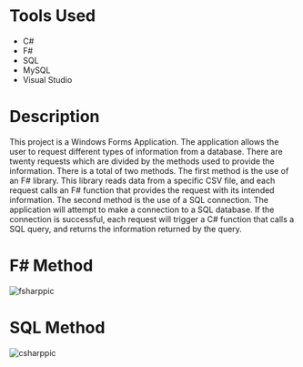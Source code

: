 # Tools Used 
* C#
* F#
* SQL
* MySQL
* Visual Studio

# Description
This project is a Windows Forms Application. The application allows the user to request different types of information from a database.
There are twenty requests which are divided by the methods used to provide the information. There is a total of two methods. The first method is 
the use of an F# library. This library reads data from a specific CSV file, and each request calls an F# function that provides the request
with its intended information. The second method is the use of a SQL connection. The application will attempt to make a connection to a SQL database.
If the connection is successful, each request will trigger a C# function that calls a SQL query, and returns the information returned by the query. 


# F# Method
![fsharppic](https://user-images.githubusercontent.com/33674827/117917386-92b01900-b2ae-11eb-8073-6c7ca4247014.PNG)

# SQL Method
![csharppic](https://user-images.githubusercontent.com/33674827/117917500-d86ce180-b2ae-11eb-9c58-cb4eb6d18381.PNG)


